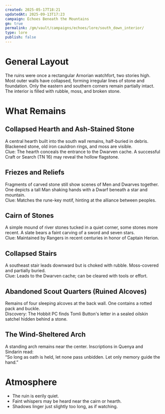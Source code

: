 ```yaml
---
created: 2025-05-17T18:21
updatedAt: 2025-09-13T17:23
campaign: Echoes Beneath the Mountains
gm: true
permalink: /gm/vault/campaigns/echoes/lore/south_down_interior/
type: lore
publish: false
---
```

  

# General Layout

The ruins were once a rectangular Arnorian watchfort, two stories high. Most outer walls have collapsed, forming irregular lines of stone and foundation. Only the eastern and southern corners remain partially intact. The interior is filled with rubble, moss, and broken stone.

# What Remains

## Collapsed Hearth and Ash-Stained Stone

A central hearth built into the south wall remains, half-buried in debris. Blackened stone, old iron cauldron rings, and moss are visible.  
Clue: The hearth conceals the entrance to the Dwarven cache. A successful Craft or Search (TN 16) may reveal the hollow flagstone.

## Friezes and Reliefs

Fragments of carved stone still show scenes of Men and Dwarves together. One depicts a tall Man shaking hands with a Dwarf beneath a star and mountain.  
Clue: Matches the rune-key motif, hinting at the alliance between peoples.

## Cairn of Stones

A simple mound of river stones tucked in a quiet corner, some stones more recent. A slate bears a faint carving of a sword and seven stars.  
Clue: Maintained by Rangers in recent centuries in honor of Captain Herion.

## Collapsed Stairs

A southeast stair leads downward but is choked with rubble. Moss-covered and partially buried.  
Clue: Leads to the Dwarven cache; can be cleared with tools or effort.

## Abandoned Scout Quarters (Ruined Alcoves)

Remains of four sleeping alcoves at the back wall. One contains a rotted pack and buckle.  
Discovery: The Hobbit PC finds Tomli Button's letter in a sealed oilskin satchel hidden behind a stone.

## The Wind-Sheltered Arch

A standing arch remains near the center. Inscriptions in Quenya and Sindarin read:  
“So long as oath is held, let none pass unbidden. Let only memory guide the hand.”

# Atmosphere

- The ruin is eerily quiet.  
- Faint whispers may be heard near the cairn or hearth.  
- Shadows linger just slightly too long, as if watching.
